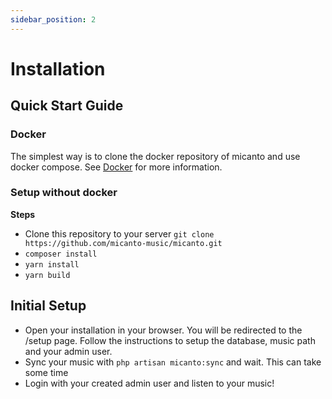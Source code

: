 ```yaml
---
sidebar_position: 2
---
```


# Installation

## Quick Start Guide
### Docker
The simplest way is to clone the docker repository of micanto and use docker compose. See <a href="/docs/getting-started/docker">Docker</a> for more information.

### Setup without docker

**Steps**
* Clone this repository to your server `git clone https://github.com/micanto-music/micanto.git`
* `composer install`
* `yarn install`
* `yarn build`

## Initial Setup
* Open your installation in your browser. You will be redirected to the /setup page. Follow the instructions to setup the database, music path and your admin user.
* Sync your music with `php artisan micanto:sync` and wait. This can take some time
* Login with your created admin user and listen to your music!

